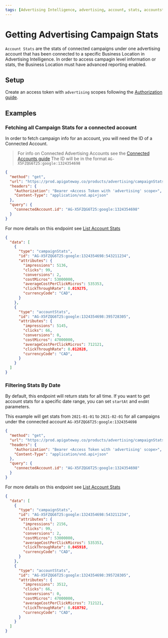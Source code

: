 ```yaml
---
tags: [Advertising Intelligence, advertising, account, stats, accountstats]
---
```

# Getting Advertising Campaign Stats

`Account Stats` are the stats of connected campaigns under one advertising account that has been connected to a specific Business Location in Advertising Intelligence.  In order to access campagin level information or stats, the Business Location must have advanced reporting enabled.

## Setup

Create an access token with `advertising` scopes following the [Authorization guide](../../Authorization/Authorization.md).

## Examples

### Fetching all Campaign Stats for a connected account
In order to fetch campaign info for an account, you will need the ID of a Connected Account. 
> For info on Connected Advertising Accounts see the [Connected Accounts guide](./connectedAccount.md)
The ID will be in the format `AG-X5FZQG6T25:google:1324354698`

<!--
type: tab
title: Request
-->
```json http
{
  "method": "get",
  "url": "https://prod.apigateway.co/products/advertising/campaignStats",
  "headers": {
    "Authorization": "Bearer <Access Token with 'advertising' scope>",
    "Content-Type": "application/vnd.api+json"
  },
  "query": {
    "connectedAccount.id": "AG-X5FZQG6T25:google:1324354698"
  }
}
```

For more details on this endpoint see [List Account Stats](../../../openapi/advertising/advertising.yaml/paths/~1accountStats/get)
<!--
type: tab
title: Example Response
-->
```json
{
  "data": [
    {
      "type": "campaignStats",
      "id": "AG-X5FZQG6T25:google:1324354698:543211234",
      "attributes": {
        "impressions": 5136,
        "clicks": 99,
        "conversions": 2,
        "costMicros": 53000000,
        "averageCostPerClickMicros": 535353,
        "clickThroughRate": 0.019275,
        "currencyCode": "CAD",
      }
    },
    {
      "type": "accountStats",
      "id": "AG-X5FZQG6T25:google:1324354698:395728305",
      "attributes": {
        "impressions": 5145,
        "clicks": 66,
        "conversions": 0,
        "costMicros": 47000000,
        "averageCostPerClickMicros": 712121,
        "clickThroughRate": 0.012828,
        "currencyCode": "CAD",
      }
    }
  ]
}
```
<!--
type: tab-end
-->

### Filtering Stats By Date

By default, this endpoint will return stats for all time.  If you want to get account stats for a specific date range, you can set `startAt` and `endAt` parameters.

This example will get stats from `2021-01-01` to `2021-02-01` for all campaigns under the connected account `AG-X5FZQG6T25:google:1324354698`

<!--
type: tab
title: Request
-->
```json http
{
  "method": "get",
  "url": "https://prod.apigateway.co/products/advertising/campaignStats",
  "headers": {
    "Authorization": "Bearer <Access Token with 'advertising' scope>",
    "Content-Type": "application/vnd.api+json"
  },
  "query": {
    "connectedAccount.id": "AG-X5FZQG6T25:google:1324354698"
  }
}
```

For more details on this endpoint see [List Account Stats](../../../openapi/advertising/advertising.yaml/paths/~1accountStats/get)
<!--
type: tab
title: Example Response
-->
```json
{
  "data": [
    {
      "type": "campaignStats",
      "id": "AG-X5FZQG6T25:google:1324354698:543211234",
      "attributes": {
        "impressions": 2156,
        "clicks": 99,
        "conversions": 2,
        "costMicros": 53000000,
        "averageCostPerClickMicros": 535353,
        "clickThroughRate": 0.045918,
        "currencyCode": "CAD",
      }
    },
    {
      "type": "accountStats",
      "id": "AG-X5FZQG6T25:google:1324354698:395728305",
      "attributes": {
        "impressions": 3512,
        "clicks": 66,
        "conversions": 0,
        "costMicros": 47000000,
        "averageCostPerClickMicros": 712121,
        "clickThroughRate": 0.018792,
        "currencyCode": "CAD",
      }
    }
  ]
}
```
<!--
type: tab-end
-->
